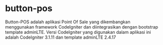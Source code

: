 # button-pos

Button-POS adalah aplikasi Point Of Sale yang dikembangkan menggunakan framework CodeIgniter dan diintegrasikan dengan bootstrap template adminLTE.
Versi CodeIgniter yang digunakan dalam aplikasi ini adalah CodeIgniter 3.1.11 dan template adminLTE 2.4.17 
